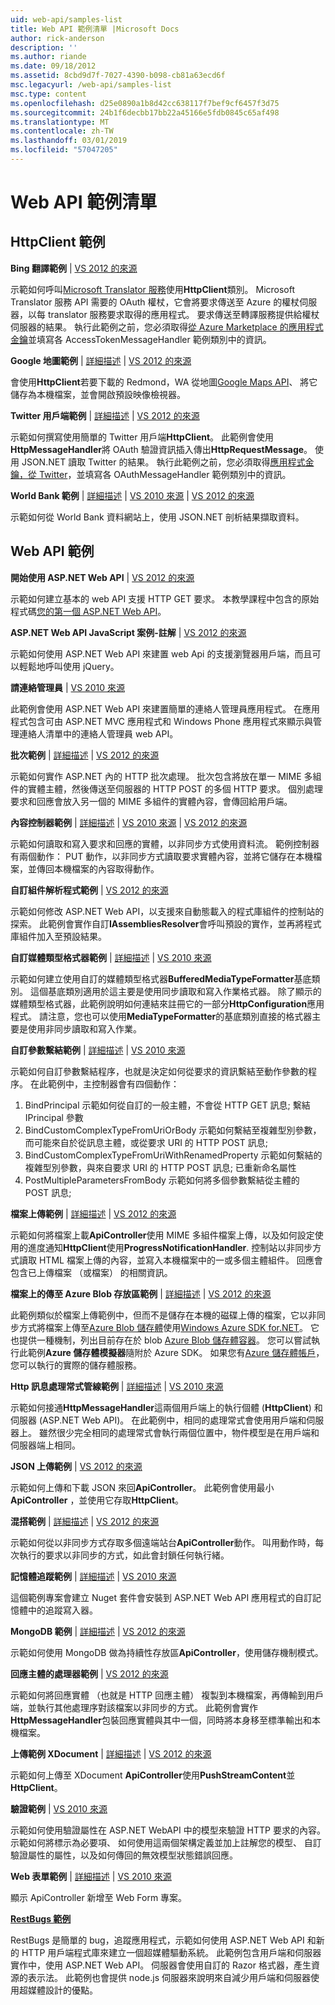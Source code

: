 ```yaml
---
uid: web-api/samples-list
title: Web API 範例清單 |Microsoft Docs
author: rick-anderson
description: ''
ms.author: riande
ms.date: 09/18/2012
ms.assetid: 8cbd9d7f-7027-4390-b098-cb81a63ecd6f
msc.legacyurl: /web-api/samples-list
msc.type: content
ms.openlocfilehash: d25e0890a1b8d42cc638117f7bef9cf6457f3d75
ms.sourcegitcommit: 24b1f6decbb17bb22a45166e5fdb0845c65af498
ms.translationtype: MT
ms.contentlocale: zh-TW
ms.lasthandoff: 03/01/2019
ms.locfileid: "57047205"
---
```

<a name="web-api-samples-list"></a>Web API 範例清單
====================
## <a name="httpclient-samples"></a>HttpClient 範例

**Bing 翻譯範例** | [VS 2012 的來源](https://github.com/aspnet/samples/blob/master/samples/aspnet/HttpClient/BingTranslateSample)

示範如何呼叫[Microsoft Translator 服務](https://msdn.microsoft.com/library/ff512419.aspx)使用**HttpClient**類別。 Microsoft Translator 服務 API 需要的 OAuth 權杖，它會將要求傳送至 Azure 的權杖伺服器，以每 translator 服務要求取得的應用程式。 要求傳送至轉譯服務提供給權杖伺服器的結果。 執行此範例之前，您必須取得[從 Azure Marketplace 的應用程式金鑰](https://msdn.microsoft.com/library/hh454950.aspx)並填寫各 AccessTokenMessageHandler 範例類別中的資訊。

**Google 地圖範例** | [詳細描述](https://blogs.msdn.com/b/henrikn/archive/2012/02/17/downloading-a-google-map-to-local-file.aspx) | [VS 2012 的來源](https://github.com/aspnet/samples/blob/master/samples/aspnet/HttpClient/GoogleMapsSample)

會使用**HttpClient**若要下載的 Redmond，WA 從地圖[Google Maps API](https://developers.google.com/maps/)、 將它儲存為本機檔案，並會開啟預設映像檢視器。

**Twitter 用戶端範例** | [詳細描述](https://blogs.msdn.com/b/henrikn/archive/2012/02/16/extending-httpclient-with-oauth-to-access-twitter.aspx) | [VS 2012 的來源](https://github.com/aspnet/samples/blob/master/samples/aspnet/HttpClient/TwitterSample)

示範如何撰寫使用簡單的 Twitter 用戶端**HttpClient**。 此範例會使用**HttpMessageHandler**將 OAuth 驗證資訊插入傳出**HttpRequestMessage**。 使用 JSON.NET 讀取 Twitter 的結果。 執行此範例之前，您必須取得[應用程式金鑰，從 Twitter](https://dev.twitter.com/)，並填寫各 OAuthMessageHandler 範例類別中的資訊。

**World Bank 範例** | [詳細描述](https://blogs.msdn.com/b/henrikn/archive/2012/02/16/httpclient-is-here.aspx) | [VS 2010 來源](https://github.com/aspnet/samples/blob/master/samples/aspnet/HttpClient/WorldBankSample/Net40) | [VS 2012 的來源](https://github.com/aspnet/samples/blob/master/samples/aspnet/HttpClient/WorldBankSample/Net45)

示範如何從 World Bank 資料網站上，使用 JSON.NET 剖析結果擷取資料。

## <a name="web-api-samples"></a>Web API 範例

**開始使用 ASP.NET Web API** | [VS 2012 的來源](overview/getting-started-with-aspnet-web-api/tutorial-your-first-web-api.md)

示範如何建立基本的 web API 支援 HTTP GET 要求。 本教學課程中包含的原始程式碼[您的第一個 ASP.NET Web API](overview/getting-started-with-aspnet-web-api/tutorial-your-first-web-api.md)。

**ASP.NET Web API JavaScript 案例-註解** | [VS 2012 的來源](https://code.msdn.microsoft.com/ASPNET-Web-API-JavaScript-d0d64dd7)

示範如何使用 ASP.NET Web API 來建置 web Api 的支援瀏覽器用戶端，而且可以輕鬆地呼叫使用 jQuery。

**請連絡管理員** | [VS 2010 來源](https://code.msdn.microsoft.com/Contact-Manager-Web-API-0e8e373d)

此範例會使用 ASP.NET Web API 來建置簡單的連絡人管理員應用程式。 在應用程式包含可由 ASP.NET MVC 應用程式和 Windows Phone 應用程式來顯示與管理連絡人清單中的連絡人管理員 web API。

**批次範例** | [詳細描述](http://trocolate.wordpress.com/2012/07/19/mitigate-issue-260-in-batching-scenario/) | [VS 2012 的來源](https://github.com/aspnet/samples/blob/master/samples/aspnet/WebApi/BatchSample)

示範如何實作 ASP.NET 內的 HTTP 批次處理。 批次包含將放在單一 MIME 多組件的實體主體，然後傳送至伺服器的 HTTP POST 的多個 HTTP 要求。 個別處理要求和回應會放入另一個的 MIME 多組件的實體內容，會傳回給用戶端。

**內容控制器範例** | [詳細描述](https://blogs.msdn.com/b/henrikn/archive/2012/02/24/async-actions-in-asp-net-web-api.aspx) | [VS 2010 來源](https://github.com/aspnet/samples/blob/master/samples/aspnet/WebApi/ContentControllerSample/Net40) | [VS 2012 的來源](https://github.com/aspnet/samples/blob/master/samples/aspnet/WebApi/ContentControllerSample/Net45)

示範如何讀取和寫入要求和回應的實體，以非同步方式使用資料流。 範例控制器有兩個動作： PUT 動作，以非同步方式讀取要求實體內容，並將它儲存在本機檔案，並傳回本機檔案的內容取得動作。

**自訂組件解析程式範例** | [VS 2012 的來源](https://github.com/aspnet/samples/blob/master/samples/aspnet/WebApi/CustomAssemblyResolverSample)

示範如何修改 ASP.NET Web API，以支援來自動態載入的程式庫組件的控制站的探索。 此範例會實作自訂**IAssembliesResolver**會呼叫預設的實作，並再將程式庫組件加入至預設結果。

**自訂媒體類型格式器範例** | [詳細描述](https://blogs.msdn.com/b/henrikn/archive/2012/04/23/using-cookies-with-asp-net-web-api.aspx) | [VS 2010 來源](https://github.com/aspnet/samples/blob/master/samples/aspnet/WebApi/CustomMediaTypeFormatterSample)

示範如何建立使用自訂的媒體類型格式器**BufferedMediaTypeFormatter**基底類別。 這個基底類別適用於這主要是使用同步讀取和寫入作業格式器。 除了顯示的媒體類型格式器，此範例說明如何連結來註冊它的一部分**HttpConfiguration**應用程式。 請注意，您也可以使用**MediaTypeFormatter**的基底類別直接的格式器主要是使用非同步讀取和寫入作業。

**自訂參數繫結範例** | [詳細描述](https://blogs.msdn.com/b/jmstall/archive/2012/05/11/webapi-parameter-binding-under-the-hood.aspx) | [VS 2010 來源](https://github.com/aspnet/samples/blob/master/samples/aspnet/WebApi/CustomParameterBinding)

示範如何自訂參數繫結程序，也就是決定如何從要求的資訊繫結至動作參數的程序。 在此範例中，主控制器會有四個動作：

1. BindPrincipal 示範如何從自訂的一般主體，不會從 HTTP GET 訊息; 繫結 IPrincipal 參數
2. BindCustomComplexTypeFromUriOrBody 示範如何繫結至複雜型別參數，而可能來自於從訊息主體，或從要求 URI 的 HTTP POST 訊息;
3. BindCustomComplexTypeFromUriWithRenamedProperty 示範如何繫結的複雜型別參數，與來自要求 URI 的 HTTP POST 訊息; 已重新命名屬性
4. PostMultipleParametersFromBody 示範如何將多個參數繫結從主體的 POST 訊息;

**檔案上傳範例** | [詳細描述](https://blogs.msdn.com/b/henrikn/archive/2012/03/01/file-upload-and-asp-net-web-api.aspx) | [VS 2012 的來源](https://github.com/aspnet/samples/tree/master/samples/aspnet/WebApi/FileUploadSample)

示範如何將檔案上載**ApiController**使用 MIME 多組件檔案上傳，以及如何設定使用的進度通知**HttpClient**使用**ProgressNotificationHandler**. 控制站以非同步方式讀取 HTML 檔案上傳的內容，並寫入本機檔案中的一或多個主體組件。 回應會包含已上傳檔案 （或檔案） 的相關資訊。

**檔案上的傳至 Azure Blob 存放區範例** | [詳細描述](https://blogs.msdn.com/b/yaohuang1/archive/2012/07/02/asp-net-web-api-and-azure-blob-storage.aspx) | [VS 2012 的來源](https://github.com/aspnet/samples/tree/master/samples/aspnet/WebApi/AzureBlobsFileUploadSample)

此範例類似於檔案上傳範例中，但而不是儲存在本機的磁碟上傳的檔案，它以非同步方式將檔案上傳至[Azure Blob 儲存體](https://docs.microsoft.com/azure/storage/blobs/storage-dotnet-how-to-use-blobs)使用[Windows Azure SDK for.NET](https://www.windowsazure.com/develop/net/)。 它也提供一種機制，列出目前存在於 blob [Azure Blob 儲存體容器](https://docs.microsoft.com/azure/storage/blobs/storage-dotnet-how-to-use-blobs)。 您可以嘗試執行此範例**Azure 儲存體模擬器**隨附於 Azure SDK。 如果您有[Azure 儲存體帳戶](https://docs.microsoft.com/azure/storage/blobs/storage-dotnet-how-to-use-blobs)，您可以執行的實際的儲存體服務。

**Http 訊息處理常式管線範例** | [詳細描述](https://blogs.msdn.com/b/henrikn/archive/2012/08/07/httpclient-httpclienthandler-and-httpwebrequesthandler.aspx) | [VS 2010 來源](https://github.com/aspnet/samples/tree/master/samples/aspnet/WebApi/HttpMessageHandlerPipelineSample)

示範如何接通**HttpMessageHandler**這兩個用戶端上的執行個體 (**HttpClient**) 和伺服器 (ASP.NET Web API)。 在此範例中，相同的處理常式會使用用戶端和伺服器上。 雖然很少完全相同的處理常式會執行兩個位置中，物件模型是在用戶端和伺服器端上相同。

**JSON 上傳範例** | [VS 2012 的來源](https://github.com/aspnet/samples/tree/master/samples/aspnet/WebApi/JsonUploadSample)

示範如何上傳和下載 JSON 來回**ApiController**。 此範例會使用最小**ApiController** ，並使用它存取**HttpClient**。

**混搭範例** | [詳細描述](https://blogs.msdn.com/b/henrikn/archive/2012/03/03/async-mashups-using-asp-net-web-api.aspx) | [VS 2012 的來源](https://github.com/aspnet/samples/tree/master/samples/aspnet/WebApi/MashupSample)

示範如何從以非同步方式存取多個遠端站台**ApiController**動作。 叫用動作時，每次執行的要求以非同步的方式，如此會封鎖任何執行緒。

**記憶體追蹤範例** | [詳細描述](https://blogs.msdn.com/b/roncain/archive/2012/04/12/tracing-in-asp-net-web-api.aspx) | [VS 2010 來源](https://github.com/aspnet/samples/tree/master/samples/aspnet/WebApi/MemoryTracingSample)

這個範例專案會建立 Nuget 套件會安裝到 ASP.NET Web API 應用程式的自訂記憶體中的追蹤寫入器。

**MongoDB 範例** | [詳細描述](https://blogs.msdn.com/b/henrikn/archive/2012/02/19/using-web-api-with-mongodb.aspx) | [VS 2012 的來源](https://github.com/aspnet/samples/tree/master/samples/aspnet/WebApi/MongoSample)

示範如何使用 MongoDB 做為持續性存放區**ApiController**，使用儲存機制模式。

**回應主體的處理器範例** | [VS 2012 的來源](https://github.com/aspnet/samples/tree/master/samples/aspnet/WebApi/ResponseEntityProcessorSample)

示範如何將回應實體 （也就是 HTTP 回應主體） 複製到本機檔案，再傳輸到用戶端，並執行其他處理序對該檔案以非同步的方式。 此範例會實作**HttpMessageHandler**包裝回應實體與其中一個，同時將本身移至標準輸出和本機檔案。

**上傳範例 XDocument** | [詳細描述](https://blogs.msdn.com/b/henrikn/archive/2012/02/17/push-and-pull-streams-using-httpclient.aspx) | [VS 2012 的來源](https://github.com/aspnet/samples/tree/master/samples/aspnet/WebApi/UploadXDocumentSample)

示範如何上傳至 XDocument **ApiController**使用**PushStreamContent**並**HttpClient**。

**驗證範例** | [VS 2010 來源](https://github.com/aspnet/samples/tree/master/samples/aspnet/WebApi/ValidationSample)

示範如何使用驗證屬性在 ASP.NET WebAPI 中的模型來驗證 HTTP 要求的內容。 示範如何將標示為必要項、 如何使用這兩個架構定義並加上註解您的模型、 自訂驗證屬性的屬性，以及如何傳回的無效模型狀態錯誤回應。

**Web 表單範例** | [詳細描述](https://blogs.msdn.com/b/henrikn/archive/2012/02/23/using-asp-net-web-api-with-asp-net-web-forms.aspx) | [VS 2010 來源](https://github.com/aspnet/samples/tree/master/samples/aspnet/WebApi/WebFormSample)

顯示 ApiController 新增至 Web Form 專案。

**[RestBugs 範例](https://github.com/howarddierking/RestBugs)**

RestBugs 是簡單的 bug，追蹤應用程式，示範如何使用 ASP.NET Web API 和新的 HTTP 用戶端程式庫來建立一個超媒體驅動系統。 此範例包含用戶端和伺服器實作中，使用 ASP.NET Web API。 伺服器會使用自訂的 Razor 格式器，產生資源的表示法。 此範例也會提供 node.js 伺服器來說明來自減少用戶端和伺服器使用超媒體設計的優點。
